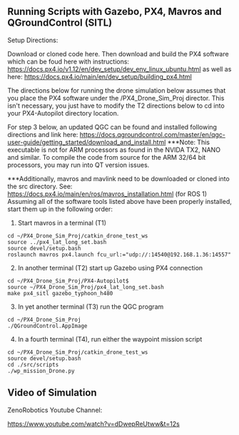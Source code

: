 ## Running Scripts with Gazebo, PX4, Mavros and QGroundControl (SITL)

Setup Directions:

Download or cloned code here. Then download and build the PX4 software which can be foud here with instructions:
https://docs.px4.io/v1.12/en/dev_setup/dev_env_linux_ubuntu.html  as well as here: 
https://docs.px4.io/main/en/dev_setup/building_px4.html

The directions below for running the drone simulation below assumes that you place the PX4 software under the /PX4_Drone_Sim_Proj director. This isn't necessary, you just have to modify the T2 directions below to cd into your PX4-Autopilot directory location.

For step 3 below, an updated QGC can be found and installed following directions and link here:
https://docs.qgroundcontrol.com/master/en/qgc-user-guide/getting_started/download_and_install.html
***Note: This executable is not for ARM processors as found in the NVIDA TX2, NANO and similar. To compile the code from source for the ARM 32/64 bit processors, you may run into QT version issues.

***Additionally, mavros and mavlink need to be downloaded or cloned into the src directory. See:
https://docs.px4.io/main/en/ros/mavros_installation.html  (for ROS 1)
Assuming all of the software tools listed above have been properly installed, start them up in the following order: 

1) Start mavros in a terminal (T1) 

```
cd ~/PX4_Drone_Sim_Proj/catkin_drone_test_ws
source ../px4_lat_long_set.bash
source devel/setup.bash
roslaunch mavros px4.launch fcu_url:="udp://:14540@192.168.1.36:14557"
```

2) In another terminal (T2) start up Gazebo using PX4 connection

```
cd ~/PX4_Drone_Sim_Proj/PX4-Autopilot$  
source ~/PX4_Drone_Sim_Proj/px4_lat_long_set.bash
make px4_sitl gazebo_typhoon_h480
```

3) In yet another terminal (T3) run the QGC program

```
cd ~/PX4_Drone_Sim_Proj
./QGroundControl.AppImage
```

4) In a fourth terminal (T4), run either the waypoint mission script

```
cd ~/PX4_Drone_Sim_Proj/catkin_drone_test_ws
source devel/setup.bash
cd ./src/scripts
./wp_mission_Drone.py
```

## Video of Simulation

ZenoRobotics Youtube Channel: 

https://www.youtube.com/watch?v=dDwepReUtww&t=12s

